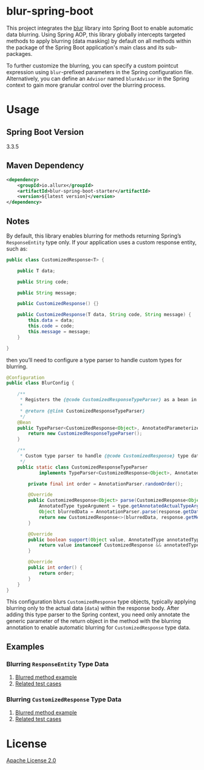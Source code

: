 # blur-spring-boot

This project integrates the [blur](https://github.com/allurx/blur) library into Spring Boot to enable automatic data blurring. Using Spring AOP, this library globally intercepts targeted methods to apply blurring (data masking) by default on all methods within the package of the Spring Boot application's main class and its sub-packages.

To further customize the blurring, you can specify a custom pointcut expression using `blur`-prefixed parameters in the Spring configuration file. Alternatively, you can define an `Advisor` named `blurAdvisor` in the Spring context to gain more granular control over the blurring process.

# Usage

## Spring Boot Version

3.3.5

## Maven Dependency

```xml
<dependency>
    <groupId>io.allurx</groupId>
    <artifactId>blur-spring-boot-starter</artifactId>
    <version>${latest version}</version>
</dependency>
```

## Notes
By default, this library enables blurring for methods returning Spring’s `ResponseEntity` type only. If your application uses a custom response entity, such as:
```java
public class CustomizedResponse<T> {

    public T data;

    public String code;

    public String message;

    public CustomizedResponse() {}

    public CustomizedResponse(T data, String code, String message) {
        this.data = data;
        this.code = code;
        this.message = message;
    }

}
```
then you’ll need to configure a type parser to handle custom types for blurring.
```java
@Configuration
public class BlurConfig {

    /**
     * Registers the {@code CustomizedResponseTypeParser} as a bean in the Spring context.
     *
     * @return {@link CustomizedResponseTypeParser}
     */
    @Bean
    public TypeParser<CustomizedResponse<Object>, AnnotatedParameterizedType> typeParser() {
        return new CustomizedResponseTypeParser();
    }

    /**
     * Custom type parser to handle {@code CustomizedResponse} type data.
     */
    public static class CustomizedResponseTypeParser
            implements TypeParser<CustomizedResponse<Object>, AnnotatedParameterizedType>, AopInfrastructureBean {

        private final int order = AnnotationParser.randomOrder();

        @Override
        public CustomizedResponse<Object> parse(CustomizedResponse<Object> response, AnnotatedParameterizedType type) {
            AnnotatedType typeArgument = type.getAnnotatedActualTypeArguments()[0];
            Object blurredData = AnnotationParser.parse(response.getData(), typeArgument);
            return new CustomizedResponse<>(blurredData, response.getMessage(), response.getCode());
        }

        @Override
        public boolean support(Object value, AnnotatedType annotatedType) {
            return value instanceof CustomizedResponse && annotatedType instanceof AnnotatedParameterizedType;
        }

        @Override
        public int order() {
            return order;
        }
    }
}
```
This configuration blurs `CustomizedResponse` type objects, 
typically applying blurring only to the actual data (`data`) within the response body. 
After adding this type parser to the Spring context, 
you need only annotate the generic parameter of the return object in the method with the blurring annotation to enable automatic blurring for `CustomizedResponse` type data.

## Examples

### Blurring `ResponseEntity` Type Data
1. [Blurred method example](blur-spring-boot-samples/blur-spring-boot-sample-web/src/main/java/io/allurx/blur/spring/boot/sample/web/controller/ResponseEntityBlurController.java)
2. [Related test cases](blur-spring-boot-samples/blur-spring-boot-sample-web/src/test/java/io/allurx/blur/spring/boot/sample/web/test/ResponseEntityBlurTest.java)

### Blurring `CustomizedResponse` Type Data
1. [Blurred method example](blur-spring-boot-samples/blur-spring-boot-sample-web/src/main/java/io/allurx/blur/spring/boot/sample/web/controller/CustomizedResponseBlurController.java)
2. [Related test cases](blur-spring-boot-samples/blur-spring-boot-sample-web/src/test/java/io/allurx/blur/spring/boot/sample/web/test/CustomizedResponseBlurTest.java)

# License
[Apache License 2.0](LICENSE.txt)
